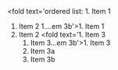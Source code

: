 <fold text='ordered list: 1. Item 1
1. Item 2
1....em 3b'>1. Item 1
1. Item 2
<fold text='1. Item 3
   1. Item 3...em 3b'>1. Item 3
   1. Item 3a
   1. Item 3b</fold></fold>
